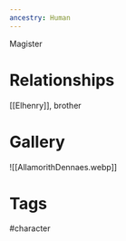 ```yaml
---
ancestry: Human
---
```


Magister

# Relationships
[[Elhenry]], brother

# Gallery
![[AllamorithDennaes.webp]]

# Tags
#character 
